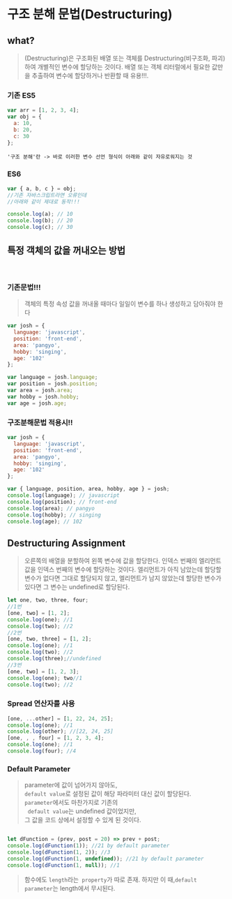 # 구조 분해 문법(Destructuring)

## what?
>(Destructuring)은 구조화된 배열 또는 객체를 Destructuring(비구조화, 파괴)하여 개별적인 변수에 할당하는 것이다. 배열 또는 객체 리터럴에서 필요한 값만을 추출하여 변수에 할당하거나 반환할 때 유용!!!.


### 기존 ES5

```js
var arr = [1, 2, 3, 4];
var obj = {
  a: 10,
  b: 20,
  c: 30
};

```

`'구조 분해'란 -> 바로 이러한 변수 선언 형식이 아래와 같이 자유로워지는 것`
### ES6

```js
var { a, b, c } = obj;
//기존 자바스크립트라면 오류인데
//아래와 같이 제대로 동작!!!

console.log(a); // 10
console.log(b); // 20
console.log(c); // 30
```
## 특정 객체의 값을 꺼내오는 방법
<br>

### 기존문법!!!
>객체의 특정 속성 값을 꺼내올 때마다 일일이 변수를 하나 생성하고 담아줘야 한다

```js
var josh = {
  language: 'javascript',
  position: 'front-end',
  area: 'pangyo',
  hobby: 'singing',
  age: '102'
};

var language = josh.language;
var position = josh.position;
var area = josh.area;
var hobby = josh.hobby;
var age = josh.age;
```

### 구조분해문법 적용시!!

```js
var josh = {
  language: 'javascript',
  position: 'front-end',
  area: 'pangyo',
  hobby: 'singing',
  age: '102'
};

var { language, position, area, hobby, age } = josh;
console.log(language); // javascript
console.log(position); // front-end
console.log(area); // pangyo
console.log(hobby); // singing
console.log(age); // 102
```

## Destructuring Assignment
>오른쪽의 배열을 분할하여 왼쪽 변수에 값을 할당한다. 인덱스 번째의 엘리먼트 값을 인덱스 번째의 변수에 할당하는 것이다. 엘리먼트가 아직 남았는데 할당할 변수가 없다면 그대로 할당되지 않고, 엘리먼트가 남지 않았는데 할당한 변수가 있다면 그 변수는 undefined로 할당된다.

```js
let one, two, three, four;
//1번
[one, two] = [1, 2];
console.log(one); //1
console.log(two); //2
//2번
[one, two, three] = [1, 2];
console.log(one); //1
console.log(two); //2
console.log(three);//undefined
//3번
[one, two] = [1, 2, 3];
console.log(one); two//1
console.log(two); //2
```
### Spread 연산자를 사용

```js
[one, ...other] = [1, 22, 24, 25];
console.log(one); //1
console.log(other); //[22, 24, 25]
[one, , , four] = [1, 2, 3, 4];
console.log(one); //1
console.log(four); //4
```


### Default Parameter

>parameter에 값이 넘어가지 않아도,<br>
`default value`로 설정된 값이 해당 파라미터 대신 값이 할당된다.<br>  `parameter`에서도 마찬가지로 기존의<br>` default value`는 undefined 값이었지만,<br> 그 값을 코드 상에서 설정할 수 있게 된 것이다.

```js

let dFunction = (prev, post = 20) => prev + post;
console.log(dFunction(1)); //21 by default parameter
console.log(dFunction(1, 2)); //3
console.log(dFunction(1, undefined)); //21 by default parameter
console.log(dFunction(1, null)); //1
```

>함수에도 `length`라는` property`가 따로 존재. 하지만  이 때,`default parameter`는 length에서 무시된다.